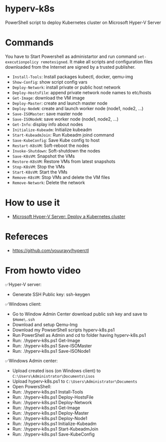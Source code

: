 # hyperv-k8s
PowerShell script to deploy Kubernetes cluster on Microsoft Hyper-V Server

# Commands

You have to Start Powershell as administartor and run command `set-executionpolicy remotesigned`. It make all scripts and configuration files downloaded from the Internet are signed by a trusted publisher.

- `Install-Tools`: Install packages kubectl, docker, qemu-img
- `Show-Config`: show script config vars
- `Deploy-Network`: install private or public host network
- `Deploy-HostsFile`: append private network node names to etc/hosts
- `Get-Image`: download the VM image
- `Deploy-Master`: create and launch master node
- `Deploy-NodeN`: create and launch worker node (node1, node2, ...)
- `Save-ISOMaster`: save master node
- `Save-ISONodeN`: save worker node (node1, node2, ...)
- `Get-Info`: display info about nodes
- `Initialize-Kubeadm`: Initialize kubeadm
- `Start-KubeadmJoin`: Run Kubeadm joind command
- `Save-KubeConfig`: Save Kube config to host
- `Restart-K8sVM`: Soft-reboot the nodes
- `Invoke-Shutdown`: Soft-shutdown the nodes
- `Save-K8sVM`: Snapshot the VMs
- `Restore-K8sVM`: Restore VMs from latest snapshots
- `Stop-K8sVM`: Stop the VMs
- `Start-K8sVM`: Start the VMs
- `Remove-K8sVM`: Stop VMs and delete the VM files
- `Remove-Network`: Delete the network

# How to use it

- [Microsoft Hyper-V Server: Deploy a Kubernetes cluster](https://www.youtube.com/watch?v=MPjavnlRnQU)

# Refereces
- https://github.com/youurayy/hyperctl

# From howto video

✅Hyper-V server:
- Generate SSH Public key: ssh-keygen

✅Windows client:
- Go to Window Admin Center  download public ssh key and save to `$Home\.ssh`
- Download and setup Qemu-Img
- Download my PowserShell scripts hyperv-k8s.ps1
- Run PowerShell as Admin and cd to folder having hyperv-k8s.ps1
- Run: .\hyperv-k8s.ps1 Get-Image
- Run: .\hyperv-k8s.ps1 Save-ISOMaster
- Run: .\hyperv-k8s.ps1 Save-ISONode1

✅Windows Admin center:
- Upload created isos (on Windows client) to `C:\Users\Administrator\Documents\isos`
- Upload hyperv-k8s.ps1 to `C:\Users\Administrator\Documents`
- Open PowersShell: 
- Run: .\hyperv-k8s.ps1 Install-Tools
- Run: .\hyperv-k8s.ps1 Deploy-HostsFile
- Run: .\hyperv-k8s.ps1 Deploy-Network
- Run: .\hyperv-k8s.ps1 Get-Image
- Run: .\hyperv-k8s.ps1 Deploy-Master
- Run: .\hyperv-k8s.ps1 Deploy-Node1
- Run: .\hyperv-k8s.ps1 Initialize-Kubeadm
- Run: .\hyperv-k8s.ps1 Start-KubeadmJoin
- Run: .\hyperv-k8s.ps1 Save-KubeConfig

